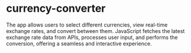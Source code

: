 # currency-converter
The app allows users to select different currencies, view real-time exchange rates, and convert between them. JavaScript fetches the latest exchange rate data from APIs, processes user input, and performs the conversion, offering a seamless and interactive experience.
